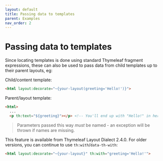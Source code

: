 ```yaml
---
layout: default
title: Passing data to templates
parent: Examples
nav_order: 2
---
```


Passing data to templates
=========================

Since locating templates is done using standard Thymeleaf fragment expressions,
these can also be used to pass data from child templates up to their parent
layouts, eg:

Child/content template:

```html
<html layout:decorate="~{your-layout(greeting='Hello!')}">
```

Parent/layout template:

```html
<html>
  ...
  <p th:text="${greeting}"></p> <!-- You'll end up with "Hello!" in here -->
```

> Parameters passed this way *must* be named - an exception will be thrown if
> names are missing.

This feature is available from Thymeleaf Layout Dialect 2.4.0.  For older
versions, you can continue to use `th:with`/`data-th-with`:

```html
<html layout:decorate="~{your-layout}" th:with="greeting='Hello!'">
```
